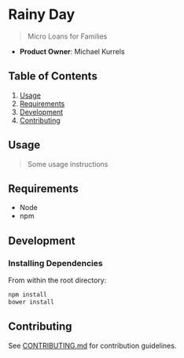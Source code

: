 # Rainy Day

> Micro Loans for Families

  - __Product Owner__: Michael Kurrels

## Table of Contents

1. [Usage](#Usage)
1. [Requirements](#requirements)
1. [Development](#development)
1. [Contributing](#contributing)

## Usage

> Some usage instructions

## Requirements

- Node
- npm

## Development

### Installing Dependencies

From within the root directory:

```sh
npm install
bower install
```


## Contributing

See [CONTRIBUTING.md](CONTRIBUTING.md) for contribution guidelines.
